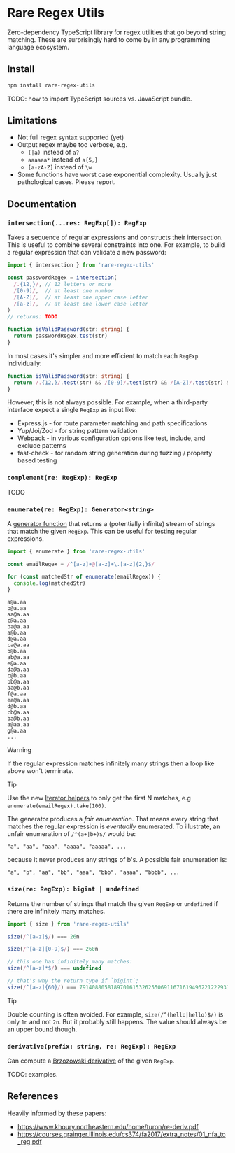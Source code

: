 
# Rare Regex Utils

Zero-dependency TypeScript library for regex utilities that go beyond string matching.
These are surprisingly hard to come by in any programming language ecosystem.

## Install

```bash
npm install rare-regex-utils
```

TODO: how to import TypeScript sources vs. JavaScript bundle.

## Limitations

* Not full regex syntax supported (yet)
* Output regex maybe too verbose, e.g.
  - `(|a)` instead of `a?`
  - `aaaaaa*` instead of `a{5,}`
  - `[a-zA-Z]` instead of `\w`
* Some functions have worst case exponential complexity.
  Usually just pathological cases. Please report.

## Documentation

### `intersection(...res: RegExp[]): RegExp`

Takes a sequence of regular expressions and constructs their intersection.
This is useful to combine several constraints into one. 
For example, to build a regular expression that can validate a new password:

```typescript
import { intersection } from 'rare-regex-utils'

const passwordRegex = intersection(
  /.{12,}/, // 12 letters or more
  /[0-9]/,  // at least one number
  /[A-Z]/,  // at least one upper case letter   
  /[a-z]/,  // at least one lower case letter
)
// returns: TODO

function isValidPassword(str: string) {
  return passwordRegex.test(str)
}
```

In most cases it's simpler and more efficient to match each `RegExp` individually:

```typescript
function isValidPassword(str: string) {
  return /.{12,}/.test(str) && /[0-9]/.test(str) && /[A-Z]/.test(str) && /[a-z]/.test(str)
}
```

However, this is not always possible. 
For example, when a third-party interface expect a single `RegExp` as input like:
* Express.js - for route parameter matching and path specifications
* Yup/Joi/Zod - for string pattern validation
* Webpack - in various configuration options like test, include, and exclude patterns
* fast-check - for random string generation during fuzzing / property based testing

### `complement(re: RegExp): RegExp`

TODO

### `enumerate(re: RegExp): Generator<string>`

A [generator function](https://developer.mozilla.org/en-US/docs/Web/JavaScript/Reference/Statements/function*)
that returns a (potentially infinite) stream of strings that match the given `RegExp`.
This can be useful for testing regular expressions.

```typescript
import { enumerate } from 'rare-regex-utils'

const emailRegex = /^[a-z]+@[a-z]+\.[a-z]{2,}$/

for (const matchedStr of enumerate(emailRegex)) {
  console.log(matchedStr)
}
```
```
a@a.aa
b@a.aa
aa@a.aa
c@a.aa
ba@a.aa
a@b.aa
d@a.aa
ca@a.aa
b@b.aa
ab@a.aa
e@a.aa
da@a.aa
c@b.aa
bb@a.aa
aa@b.aa
f@a.aa
ea@a.aa
d@b.aa
cb@a.aa
ba@b.aa
a@aa.aa
g@a.aa
...
```

> [!WARNING]
> If the regular expression matches infinitely many strings then a loop like above won't terminate.

> [!TIP]
> Use the new [Iterator helpers](https://developer.mozilla.org/en-US/docs/Web/JavaScript/Reference/Global_Objects/Iterator/take)
> to only get the first N matches, e.g `enumerate(emailRegex).take(100)`.

The generator produces a _fair enumeration_.
That means every string that matches the regular expression is _eventually_ enumerated.
To illustrate, an unfair enumeration of `/^(a+|b+)$/` would be:
```
"a", "aa", "aaa", "aaaa", "aaaaa", ...
```
because it never produces any strings of b's.
A possible fair enumeration is:
```
"a", "b", "aa", "bb", "aaa", "bbb", "aaaa", "bbbb", ...
```

### `size(re: RegExp): bigint | undefined`

Returns the number of strings that match the given `RegExp` or `undefined` if there are infinitely many matches.

```typescript
import { size } from 'rare-regex-utils'

size(/^[a-z]$/) === 26n

size(/^[a-z][0-9]$/) === 260n

// this one has infinitely many matches:
size(/^[a-z]*$/) === undefined

// that's why the return type if `bigint`;
size(/^[a-z]{60}/) === 7914088058189701615326255069116716194962212229317838559326167922356251403772678373376n 
```

> [!TIP]
> Double counting is often avoided. 
> For example, `size(/^(hello|hello)$/)` is only `1n` and not `2n`.
> But it probably still happens.
> The value should always be an upper bound though.

### `derivative(prefix: string, re: RegExp): RegExp`

Can compute a [Brzozowski derivative](https://en.wikipedia.org/wiki/Brzozowski_derivative) of the given `RegExp`.

TODO: examples.

<!--

## Todo Utilities

* recognize regex prone to catastrophic backtracking
  - https://www.regular-expressions.info/catastrophic.html
  - https://www.youtube.com/watch?v=DDe-S3uef2w
* check equivalence of two regex or find counterexample string

-->

## References

Heavily informed by these papers:
- https://www.khoury.northeastern.edu/home/turon/re-deriv.pdf
- https://courses.grainger.illinois.edu/cs374/fa2017/extra_notes/01_nfa_to_reg.pdf
